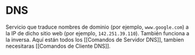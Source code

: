 # DNS
Servicio que traduce nombres de dominio (por ejemplo, `www.google.com`) a la IP de dicho sitio web (por ejemplo, `142.251.39.110`). También funciona a la inversa. Aquí están todos los [[Comandos de Servidor DNS]], tambien necesitaras [[Comandos de Cliente DNS]].
